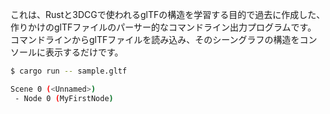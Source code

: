 これは、Rustと3DCGで使われるglTFの構造を学習する目的で過去に作成した、作りかけのglTFファイルのパーサー的なコマンドライン出力プログラムです。
コマンドラインからglTFファイルを読み込み、そのシーングラフの構造をコンソールに表示するだけです。

```bash
$ cargo run -- sample.gltf

Scene 0 (<Unnamed>)
 - Node 0 (MyFirstNode)
```
